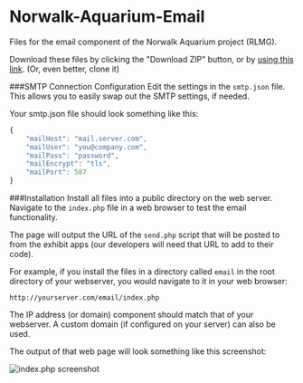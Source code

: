 # Norwalk-Aquarium-Email
Files for the email component of the Norwalk Aquarium project (RLMG).

Download these files by clicking the "Download ZIP" button, or by [using this link](https://github.com/davekobrenski/Norwalk-Aquarium-Email/archive/master.zip). (Or, even better, clone it)

###SMTP Connection Configuration
Edit the settings in the `smtp.json` file. This allows you to easily swap out the SMTP settings, if needed.

Your smtp.json file should look something like this:
```javascript
{
	"mailHost": "mail.server.com",
	"mailUser": "you@company.com",
	"mailPass": "password",
	"mailEncrypt": "tls",
	"mailPort": 587
}
```

###Installation
Install all files into a public directory on the web server. Navigate to the `index.php` file in a web browser to test the email functionality.

The page will output the URL of the `send.php` script that will be posted to from the exhibit apps (our developers will need that URL to add to their code). 

For example, if you install the files in a directory called `email` in the root directory of your webserver, you would navigate to it in your web browser:

```
http://yourserver.com/email/index.php
```

The IP address (or domain) component should match that of your webserver. A custom domain (if configured on your server) can also be used.

The output of that web page will look something like this screenshot:

![index.php screenshot](http://e.bbmdesigns.com/3G3W332k023M)
